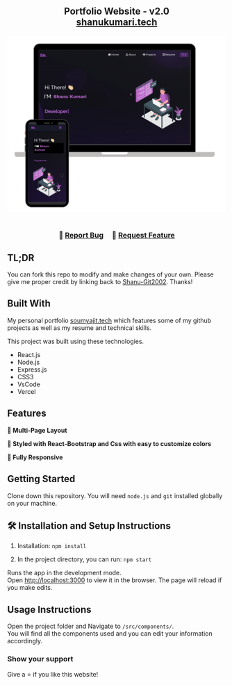 <h2 align="center">
  Portfolio Website - v2.0<br/>
  <a href="https://precious-youtiao-2e3d3a.netlify.app/" target="_blank">shanukumari.tech</a>
</h2>
<div align="center">
  <img alt="Demo" src="./Images/readme-img1.png" />
</div>

<br/>

<h3 align="center">
    🔹
    <a href="https://github.com/Shanu-Git2002/Portfolio.github.io/issues">Report Bug</a> &nbsp; &nbsp;
    🔹
    <a href="https://github.com/Shanu-Git2002/Portfolio.github.io/issues">Request Feature</a>
</h3>

## TL;DR

You can fork this repo to modify and make changes of your own. Please give me proper credit by linking back to [Shanu-Git2002](https://github.com/Shanu-Git2002/Portfolio.github.io/issues). Thanks!

## Built With

My personal portfolio <a href="https://precious-youtiao-2e3d3a.netlify.app/" target="_blank">soumyajit.tech</a> which features some of my github projects as well as my resume and technical skills.<br/>

This project was built using these technologies.

- React.js
- Node.js
- Express.js
- CSS3
- VsCode
- Vercel

## Features

**📖 Multi-Page Layout**

**🎨 Styled with React-Bootstrap and Css with easy to customize colors**

**📱 Fully Responsive**

## Getting Started

Clone down this repository. You will need `node.js` and `git` installed globally on your machine.

## 🛠 Installation and Setup Instructions

1. Installation: `npm install`

2. In the project directory, you can run: `npm start`

Runs the app in the development mode.\
Open [http://localhost:3000](http://localhost:3000) to view it in the browser.
The page will reload if you make edits.

## Usage Instructions

Open the project folder and Navigate to `/src/components/`. <br/>
You will find all the components used and you can edit your information accordingly.

### Show your support

Give a ⭐ if you like this website!
